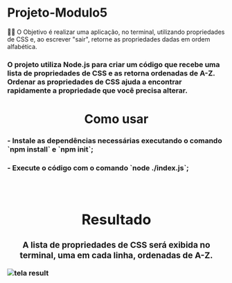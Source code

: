 # Projeto-Modulo5
👨‍💻 O Objetivo é realizar uma aplicação, no terminal, utilizando propriedades de CSS e, ao escrever "sair", retorne as propriedades dadas em ordem alfabética. 


<h3> O projeto utiliza Node.js para criar um código que recebe uma lista de propriedades de CSS e as retorna ordenadas de A-Z. Ordenar as propriedades de CSS ajuda a encontrar rapidamente a propriedade que você precisa alterar. </h3>

<div align= center>
<h1>Como usar</h1>
</div>

<h3> - Instale as dependências necessárias executando o comando `npm install` e `npm init`;</h3>
<h3> - Execute o código com o comando `node ./index.js`;<h3>
<h3 - Digite uma propriedade de CSS por linha. Para finalizar e exibir a lista ordenada, digite "SAIR";<h3>
<br>
<div align= center>
<h1>Resultado</h1>

</div>

<div align= center>
<h3>A lista de propriedades de CSS será exibida no terminal, uma em cada linha, ordenadas de A-Z.</h3>
</div>

![tela result](https://user-images.githubusercontent.com/112362301/216742549-25970dfc-ddc0-49ac-ac7d-a6e4ff5b14b2.png)
